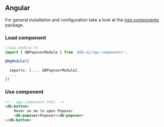 ## Angular

For general installation and configuration take a look at the [ngx-components](https://www.npmjs.com/package/@db-ui/ngx-components) package.

### Load component

```ts app.module.ts
//app.module.ts
import { DBPopoverModule } from '@db-ui/ngx-components';

@NgModule({
  ...
  imports: [..., DBPopoverModule],
  ...
})

```

### Use component

```html app.component.html
<!-- app.component.html -->
<db-button>
	Hover on me to open Popover
	<db-popover>Popover</db-popover>
</db-button>
```
